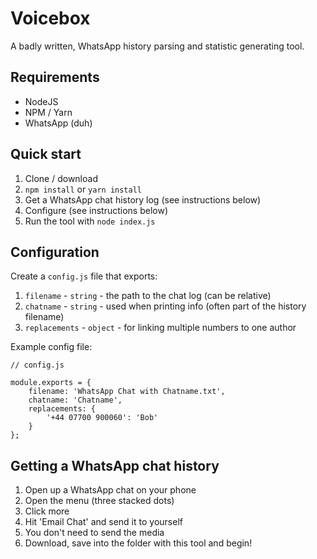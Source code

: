 # Voicebox
A badly written, WhatsApp history parsing and statistic generating tool.

## Requirements
- NodeJS
- NPM / Yarn
- WhatsApp (duh)

## Quick start
1. Clone / download
2. ```npm install``` or ```yarn install```
3. Get a WhatsApp chat history log (see instructions below)
4. Configure (see instructions below)
5. Run the tool with ```node index.js```

## Configuration
Create a ```config.js``` file that exports:

1. ```filename``` - ```string``` - the path to the chat log (can be relative)
2. ```chatname``` - ```string``` - used when printing info (often part of the history filename)
3. ```replacements``` - ```object``` - for linking multiple numbers to one author

Example config file:
```
// config.js

module.exports = {
    filename: 'WhatsApp Chat with Chatname.txt',
    chatname: 'Chatname',
    replacements: {
        '+44 07700 900060': 'Bob'
    }
};
```

## Getting a WhatsApp chat history
1. Open up a WhatsApp chat on your phone
2. Open the menu (three stacked dots)
3. Click more
4. Hit 'Email Chat' and send it to yourself
5. You don't need to send the media
6. Download, save into the folder with this tool and begin!